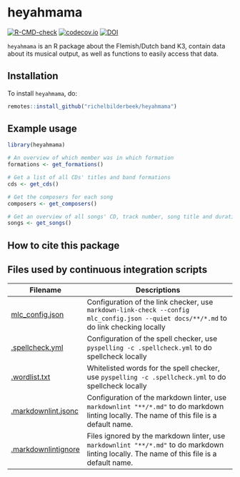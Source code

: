 # heyahmama

<!-- markdownlint-disable MD013 --><!-- Badges cannot be split up over lines, hence will break 80 characters per line -->

[![R-CMD-check](https://github.com/richelbilderbeek/heyahmama/actions/workflows/R-CMD-check.yaml/badge.svg?branch=main)](https://github.com/richelbilderbeek/heyahmama/actions/workflows/R-CMD-check.yaml)
[![codecov.io](https://codecov.io/github/richelbilderbeek/heyahmama/coverage.svg?branch=main)](https://codecov.io/github/richelbilderbeek/heyahmama/branch/main)
[![DOI](https://zenodo.org/badge/908638871.svg)](https://doi.org/10.5281/zenodo.14561968)

<!-- markdownlint-enable MD013 -->

`heyahmama` is an R package about the Flemish/Dutch band K3,
contain data about its musical output,
as well as functions to easily access that data.

## Installation

To install `heyahmama`, do:

```r
remotes::install_github("richelbilderbeek/heyahmama")
```

## Example usage

```r
library(heyahmama)

# An overview of which member was in which formation
formations <- get_formations()

# Get a list of all CDs' titles and band formations
cds <- get_cds()

# Get the composers for each song
composers <- get_composers()

# Get an overview of all songs' CD, track number, song title and duration
songs <- get_songs()
```

## How to cite this package


## Files used by continuous integration scripts

<!-- markdownlint-disable MD013 --><!-- Tables cannot be split up over lines, hence will break 80 characters per line -->

Filename                                  |Descriptions
------------------------------------------|--------------------------------------------------------------------------------------------------------------------------------------
[mlc_config.json](mlc_config.json)        |Configuration of the link checker, use `markdown-link-check --config mlc_config.json --quiet docs/**/*.md` to do link checking locally
[.spellcheck.yml](.spellcheck.yml)        |Configuration of the spell checker, use `pyspelling -c .spellcheck.yml` to do spellcheck locally
[.wordlist.txt](.wordlist.txt)            |Whitelisted words for the spell checker, use `pyspelling -c .spellcheck.yml` to do spellcheck locally
[.markdownlint.jsonc](.markdownlint.jsonc)|Configuration of the markdown linter, use `markdownlint "**/*.md"` to do markdown linting locally. The name of this file is a default name.
[.markdownlintignore](.markdownlintignore)|Files ignored by the markdown linter, use `markdownlint "**/*.md"` to do markdown linting locally. The name of this file is a default name.

<!-- markdownlint-enable MD013 -->
